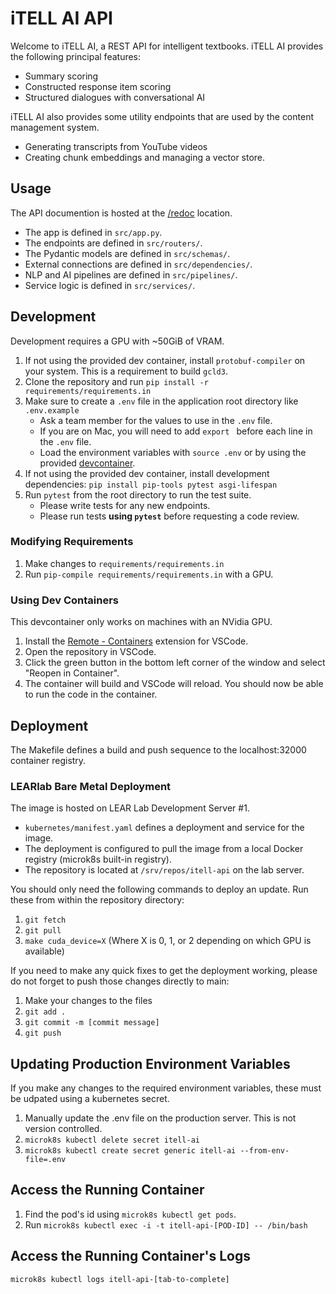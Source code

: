 # iTELL AI API

Welcome to iTELL AI, a REST API for intelligent textbooks. iTELL AI provides the following principal features:

- Summary scoring
- Constructed response item scoring
- Structured dialogues with conversational AI

iTELL AI also provides some utility endpoints that are used by the content management system. 
 - Generating transcripts from YouTube videos
 - Creating chunk embeddings and managing a vector store.

## Usage

The API documention is hosted at the [/redoc](https://itell-api.learlab.vanderbilt.edu/redoc) location.
 - The app is defined in `src/app.py`.
 - The endpoints are defined in `src/routers/`.
 - The Pydantic models are defined in `src/schemas/`.
 - External connections are defined in `src/dependencies/`.
 - NLP and AI pipelines are defined in `src/pipelines/`.
 - Service logic is defined in `src/services/`.

## Development

Development requires a GPU with ~50GiB of VRAM.

1. If not using the provided dev container, install `protobuf-compiler` on your system. This is a requirement to build `gcld3`.
2. Clone the repository and run `pip install -r requirements/requirements.in`
3. Make sure to create a `.env` file in the application root directory like `.env.example`
   - Ask a team member for the values to use in the `.env` file.
   - If you are on Mac, you will need to add `export ` before each line in the `.env` file.
   - Load the environment variables with `source .env` or by using the provided [devcontainer](#using-dev-containers).
4. If not using the provided dev container, install development dependencies: `pip install pip-tools pytest asgi-lifespan`
5. Run `pytest` from the root directory to run the test suite.
   - Please write tests for any new endpoints.
   - Please run tests **using `pytest`** before requesting a code review.

### Modifying Requirements

1. Make changes to `requirements/requirements.in`
2. Run `pip-compile requirements/requirements.in` with a GPU.

### Using Dev Containers

This devcontainer only works on machines with an NVidia GPU.

1. Install the [Remote - Containers](https://marketplace.visualstudio.com/items?itemName=ms-vscode-remote.remote-containers) extension for VSCode.
2. Open the repository in VSCode.
3. Click the green button in the bottom left corner of the window and select "Reopen in Container".
4. The container will build and VSCode will reload. You should now be able to run the code in the container.

## Deployment

The Makefile defines a build and push sequence to the localhost:32000 container registry.

### LEARlab Bare Metal Deployment

The image is hosted on LEAR Lab Development Server #1.

 - `kubernetes/manifest.yaml` defines a deployment and service for the image.
 - The deployment is configured to pull the image from a local Docker registry (microk8s built-in registry).
 - The repository is located at `/srv/repos/itell-api` on the lab server. 
 
 You should only need the following commands to deploy an update. Run these from within the repository directory:
1. `git fetch`  
2. `git pull`  
3. `make cuda_device=X` (Where X is 0, 1, or 2 depending on which GPU is available)

If you need to make any quick fixes to get the deployment working, please do not forget to push those changes directly to main:  
1. Make your changes to the files
2. `git add .`
3. `git commit -m [commit message]`
4. `git push`

## Updating Production Environment Variables

If you make any changes to the required environment variables, these must be udpated using a kubernetes secret.

1. Manually update the .env file on the production server. This is not version controlled.
2. `microk8s kubectl delete secret itell-ai`
3. `microk8s kubectl create secret generic itell-ai --from-env-file=.env`

## Access the Running Container

1. Find the pod's id using `microk8s kubectl get pods`.
2. Run `microk8s kubectl exec -i -t itell-api-[POD-ID] -- /bin/bash`

## Access the Running Container's Logs

`microk8s kubectl logs itell-api-[tab-to-complete]`
